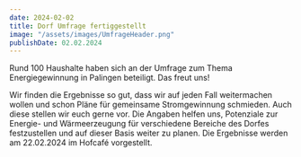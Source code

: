 ```yaml
---
date: 2024-02-02
title: Dorf Umfrage fertiggestellt
image: "/assets/images/UmfrageHeader.png"
publishDate: 02.02.2024
---
```


Rund 100 Haushalte haben sich an der Umfrage zum Thema Energiegewinnung in Palingen beteiligt. Das freut uns!

Wir finden die Ergebnisse so gut, dass wir auf jeden Fall weitermachen wollen und schon Pläne für gemeinsame Stromgewinnung schmieden. Auch diese stellen wir euch gerne vor.
Die Angaben helfen uns, Potenziale zur Energie- und Wärmeerzeugung für verschiedene Bereiche des Dorfes festzustellen und auf dieser Basis weiter zu planen.
Die Ergebnisse werden am 22.02.2024 im Hofcafé vorgestellt.

